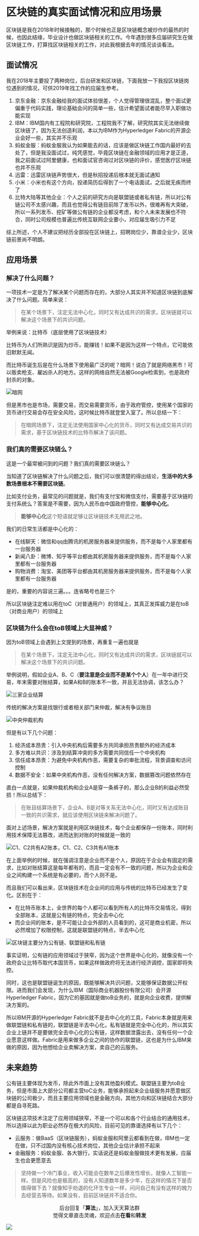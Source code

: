 # 区块链的真实面试情况和应用场景

区块链是我在2018年时候接触的，那个时候也正是区块链概念被炒作的最热的时候，也因此结缘，毕业设计也做区块链相关的工作。今年遇到很多应届研究生在做区块链工作，打算找区块链相关的工作，对此我根据去年的情况谈谈看法。

## 面试情况

我在2018年主要投了两种岗位，后台研发和区块链，下面我放一下我投区块链岗位遇到的情况，可供2019年找工作的应届生参考。

1. 京东金融：京东金融给我的面试体验很差，个人觉得管理很混乱，整个面试更偏重于代码实践，理论基础会问的简单一些，估计希望面试者能尽早入职做功能实现
2. IBM：IBM国内有工程院和研究院，工程院我不了解，研究院其实无法继续做区块链了，因为无法创造利润，本以为IBM作为Hyperledger Fabric的开源企业会好一些，其实并不乐观
3. 蚂蚁金服：蚂蚁金服我认为如果能去的话，应该是做区块链工作国内最好的去处了，但是我没面试过，纯凭感觉，毕竟区块链在金融领域的应用才是正道，我之前面试过阿里健康，也和面试官咨询过对区块链的评价，感觉医疗区块链也并不乐观
4. 迅雷：迅雷区块链声势很大，但是秋招投递后根本就无面试通知
5. 小米：小米也有这个方向，投递简历后得到了一个电话面试，之后就无疾而终了
6. 比特大陆等其他企业：个人之前的研究方向是联盟链或者私有链，所以对公有链公司不太感兴趣，而且也觉得公有链目前除了发币以外，很难再有大突破，所以一系列发币、挖矿等做公有链的企业都没考虑，和个人未来发展也不符合，同时公司规模也普遍比传统互联网企业要小，对应届生吸引力不足

综上所述，个人不建议把经历全部投在区块链上，招聘岗位少，靠谱企业少，区块链前景尚不明朗。

## 应用场景

### 解决了什么问题？

一项技术一定是为了解决某个问题而存在的，大部分人其实并不知道区块链到底解决了什么问题。简单来说：

> 在某个场景下，注定无法中心化，同时又有达成共识的需求，区块链就可以解决这个场景下的共识问题。

举例来说：比特币（底层使用了区块链技术）

比特币为人们所熟识是因为炒币，能赚钱！如果不是因为这样一个特点，它可能依旧默默无闻。

而比特币诞生后是在什么场景下使用最广泛的呢？暗网！说白了就是网络黑市！可以贩卖枪支、雇凶杀人的地方。这样的网络自然无法被Google检索到，也是政府封杀的对象。

![暗网](https://i.loli.net/2019/07/07/5d2159c1c4a2342571.jpeg)

但是黑市也是市场，需要交易，而交易需要货币，由于政府管控，使用某个国家的货币进行交易会存在安全风险，这时候比特币就登堂入室了。所以总结一下：

> 在暗网场景下，注定无法使用国家中心化的货币，同时又有达成交易共识的需求，基于区块链技术的比特币解决了该问题。

### 我们真的需要区块链么？

这是一个最常被问到的问题？我们真的需要区块链么？

当知道了区块链解决了什么问题之后，我们可以很清楚的得出结论，**生活中的大多数场景根本不需要区块链**。

比如支付业务，最常见的问题就是，我们有支付宝和微信支付，需要基于区块链的支付系统么？答案是不需要，因为人民币由中国政府管控，**能够中心化**。

> **能够中心化**这个短语就足够让区块链技术无用武之地。

我们的日常生活都是中心化的：

- 在线聊天：微信和qq由腾讯的机房服务器来提供服务，而不是每个人家里都有一台服务器
- 新闻八卦：微博、知乎等平台都由其机房服务器来提供服务，而不是每个人家里都有一台服务器
- 购物消费：淘宝、美团等平台都由其机房服务器来提供服务，而不是每个人家里都有一台服务器

是的，重要的内容说三遍。。。连省略号也是三个

所以区块链注定难以用在toC（对普通用户）的领域上，其真正发挥威力是在toB（对商业用户）的领域上

### 区块链为什么会在toB领域上大显神威？

因为toB领域上会遇到上文提到的场景，再重复一遍也就是

> 在某个场景下，注定无法中心化，同时又有达成共识的需求，区块链就可以解决这个场景下的共识问题。

举例说明，假如企业A、B、C（**要注意是企业而不是某个个人**）在一年中进行交易，年末需要对账结算，如果A和B的账本不一致，并且无法协调，该怎么办？

![三家企业结算](https://i.loli.net/2019/07/07/5d21580a61a1178553.png)

传统的解决方案是找银行或者相关部门来仲裁，解决有争议账目

![中央仲裁机构](https://i.loli.net/2019/07/07/5d21580e2c5c410683.png)

但是有以下几个问题：

1. 经济成本昂贵：引入中央机构后需要多方共同承担昂贵额外的经济成本
2. 多方难以共识：涉及到结算冲突的多方需要共同信任一个中央机构
3. 信任成本昂贵：为避免中央机构作恶，需要复杂的审批流程，背景调查和访问控制
4. 数据不安全：如果中央机构作恶，没有任何解决方案，数据篡改问题依然存在

直白一点就是，如果仲裁机构和企业A是穿一条裤子的，那么企业B的利益必然受损！所以总结下：

> 在账目结算场景下，企业A、B是对等关系无法中心化，同时又有达成账目一致的共识需求，就应该使用区块链来解决问题了。

面对上述场景，解决方案就是利用区块链技术，每个企业都保存一份账本，同时利用技术保障无法篡改，进而达到对账的时候就是一致的

![C1、C2共有A2账本，C1、C2、C3共有A1账本](https://i.loli.net/2019/07/07/5d21581918ee732726.png)

在上面举例的时候，就在强调注意是企业而不是个人，原因在于企业会有固定的需求，比如对账结算这是每年都有的，而且一定会有不一致的问题，所以为企业和企业之间构建一个系统是有必要的，而个人则不是。

而且我们可以看出来，区块链技术在企业间的应用与传统的比特币已经发生了变化。区别在于：

- 在比特币账本上，全世界的每个人都可以看到所有人的比特币交易情况，得到全部账本，这就是公有链的特点，完全去中心化
- 而企业间的账本，是不可能让企业外部的人员看到的，这可是商业机密，所以必然增加了权限控制，这就是联盟链的特点，半去中心化

![区块链主要分为公有链、联盟链和私有链](https://i.loli.net/2019/07/07/5d2158e5b2aef10800.jpeg)

事实证明，公有链的应用领域过于狭窄，因为这个世界是中心化的，就像没有一个政府会让比特币取代本国货币，如果这样做政府将无法进行经济调控，国家即将失控。

同时，这也是联盟链诞生的原因，既能够解决共识问题，又能够保证数据公开权限。进而我们会发现，为什么IBM（国际商业机器股份有限公司）会开源Hyperledger Fabric，因为它的基因就是做toB业务的，就是向企业收费，提供解决方案的。

所以IBM开源的Hyperledger Fabric就不是去中心化的工具，Fabric本身就是用来做联盟链和私有链的，联盟链是半去中心化，私有链就是完全中心化的，所以其实企业上链并不是要做完全去中心化的公有链，这样数据泄露出去，没有任何一个企业愿意这样做。Fabric是用来做多企业之间的协作的联盟链，这也是为什么IBM来做的原因，因为他想给企业卖解决方案，卖自己的云服务。

## 未来趋势

公有链主要体现为发币，除此外市面上没有其他盈利模式。联盟链主要为toB业务，但是市面上大部分公司都主营toC业务，能够承担起来企业级服务并愿意做区块链的公司极少，而且主要应用领域也是金融方向，其他方向和区块链结合大部分都是自寻死路。

区块链这项技术注定了应用领域狭窄，不是一个可以和各个行业结合的通用技术，所以选择以此为职业必然存在极大的风险，目前可见的靠谱选择有以下几个：

- 云服务：做BaaS（区块链服务），蚂蚁金服和阿里云都看到在做，IBM也一定在做，只不过国内没有核心技术岗位，其他企业估计承担不起来
- 金融服务：蚂蚁金服、各大银行，实话说还是蚂蚁金服做技术更有发展，应届生也会更愿意去

> 坚持做一个冷门事业，收入可能会在数年之后爆发性增长，就像人工智能一样。但是风险也是极高的，没有人知道数年是多少年，在这样的情况下是否值得做下去？就像知乎劝退的化环生专业一样，问问自己有没有这样的魄力去经营去等待。如果没有，目前区块链并不适合你。


<span style="display:block;text-align:center;">后台回复「<strong>算法</strong>」，加入天天算法群</span>
<span style="display:block;text-align:center;">觉得文章直击灵魂，欢迎点击<strong>在看</strong>和<strong>转发</strong></span>

![](https://i.loli.net/2019/05/20/5ce23b33cc01d73486.gif)